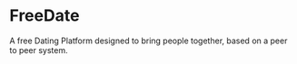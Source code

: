 # FreeDate
A free Dating Platform designed to bring people together, based on a peer to peer system.
